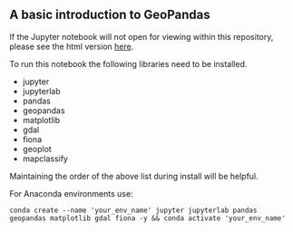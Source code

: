 ## A basic introduction to GeoPandas  

If the Jupyter notebook will not open for viewing within this repository, please see the html version [here](https://markcruse.github.io/geopandas-101/).

To run this notebook the following libraries need to be installed.
- jupyter
- jupyterlab
- pandas
- geopandas
- matplotlib
- gdal
- fiona
- geoplot
- mapclassify

Maintaining the order of the above list during install will be helpful.

For Anaconda environments use:

```conda create --name 'your_env_name' jupyter jupyterlab pandas geopandas matplotlib gdal fiona -y && conda activate 'your_env_name'```

